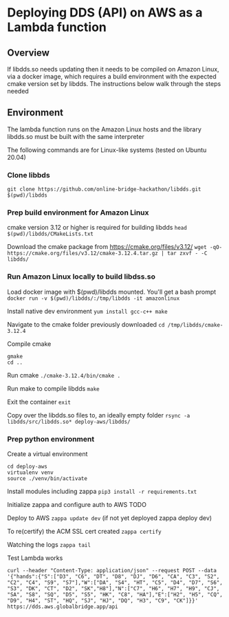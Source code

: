 # Deploying DDS (API) on AWS as a Lambda function

## Overview
If libdds.so needs updating then it needs to be compiled on Amazon Linux, via a docker image, which requires a build environment with the expected cmake version set by libdds.  The instructions below walk through the steps needed 

## Environment
The lambda function runs on the Amazon Linux hosts and the library libdds.so must be built with the same interpreter

The following commands are for Linux-like systems (tested on Ubuntu 20.04)

### Clone libbds
```git clone https://github.com/online-bridge-hackathon/libdds.git $(pwd)/libdds```

### Prep build environment for Amazon Linux
cmake version 3.12 or higher is required for building libdds
```head $(pwd)/libdds/CMakeLists.txt```

Download the cmake package from https://cmake.org/files/v3.12/
```wget -qO- https://cmake.org/files/v3.12/cmake-3.12.4.tar.gz | tar zxvf - -C libdds/```

### Run Amazon Linux locally to build libdss.so
Load docker image with $(pwd)/libdds mounted.  You'll get a bash prompt
```docker run -v $(pwd)/libdds/:/tmp/libdds -it amazonlinux```

Install native dev environment
```yum install gcc-c++ make```

Navigate to the cmake folder previously downloaded
```cd /tmp/libdds/cmake-3.12.4```

Compile cmake
```./bootstrap
gmake
cd ..
```

Run cmake 
```./cmake-3.12.4/bin/cmake .```

Run make to compile libdds
```make```

Exit the container
```exit```

Copy over the libdds.so files to, an ideally empty folder
```rsync -a libdds/src/libdds.so* deploy-aws/libdds/```

### Prep python environment
Create a virtual environment
```
cd deploy-aws
virtualenv venv
source ./venv/bin/activate
```

Install modules including zappa
```pip3 install -r requirements.txt```

Initialize zappa and configure auth to AWS
TODO

Deploy to AWS
```zappa update dev```     (if not yet deployed zappa deploy dev)

To re(certify) the ACM SSL cert created
```zappa certify```

Watching the logs
```zappa tail```

Test Lambda works
```
curl --header "Content-Type: application/json" --request POST --data '{"hands":{"S":["D3", "C6", "DT", "D8", "DJ", "D6", "CA", "C3", "S2", "C2", "C4", "S9", "S7"],"W":["DA", "S4", "HT", "C5", "D4", "D7", "S6", "S3", "DK", "CT", "D2", "SK","H8"],"N":["C7", "H6", "H7", "H9", "CJ", "SA", "S8", "SQ", "D5", "S5", "HK", "C8", "HA"],"E":["H2", "H5", "CQ", "D9", "H4", "ST", "HQ", "SJ", "HJ", "DQ", "H3", "C9", "CK"]}}' https://dds.aws.globalbridge.app/api
```
